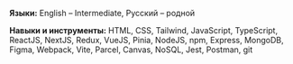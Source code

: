 **Языки:** English – Intermediate, Русский – родной

**Навыки и инструменты:** HTML, CSS, Tailwind, JavaScript, TypeScript, ReactJS, NextJS, Redux, VueJS, Pinia, NodeJS, npm, Express, MongoDB, Figma, Webpack, Vite, Parcel, Canvas, NoSQL, Jest, Postman, git
